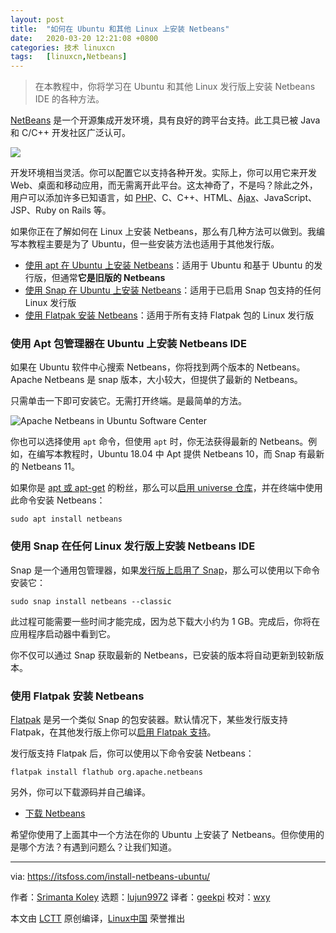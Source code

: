 ```yaml
---
layout: post
title:	"如何在 Ubuntu 和其他 Linux 上安装 Netbeans"
date:	2020-03-20 12:21:08 +0800 
categories:	技术 linuxcn 
tags:	[linuxcn,Netbeans]
---
```




> 
> 在本教程中，你将学习在 Ubuntu 和其他 Linux 发行版上安装 Netbeans IDE 的各种方法。
> 
> 
> 


[NetBeans](https://netbeans.org/) 是一个开源集成开发环境，具有良好的跨平台支持。此工具已被 Java 和 C/C++ 开发社区广泛认可。


![](/Asserts/Images//attachment/album/202003/20/122113lzjww4ac68764acj.jpg)


开发环境相当灵活。你可以配置它以支持各种开发。实际上，你可以用它来开发 Web、桌面和移动应用，而无需离开此平台。这太神奇了，不是吗？除此之外，用户可以添加许多已知语言，如 [PHP](https://www.php.net/)、C、C++、HTML、[Ajax](https://en.wikipedia.org/wiki/Ajax_(programming))、JavaScript、JSP、Ruby on Rails 等。


如果你正在了解如何在 Linux 上安装 Netbeans，那么有几种方法可以做到。我编写本教程主要是为了 Ubuntu，但一些安装方法也适用于其他发行版。


* [使用 apt 在 Ubuntu 上安装 Netbeans](tmp.ZNFNEC210y#apt)：适用于 Ubuntu 和基于 Ubuntu 的发行版，但通常**它是旧版的 Netbeans**
* [使用 Snap 在 Ubuntu 上安装 Netbeans](tmp.ZNFNEC210y#snap)：适用于已启用 Snap 包支持的任何 Linux 发行版
* [使用 Flatpak 安装 Netbeans](tmp.ZNFNEC210y#flatpak)：适用于所有支持 Flatpak 包的 Linux 发行版


### 使用 Apt 包管理器在 Ubuntu 上安装 Netbeans IDE


如果在 Ubuntu 软件中心搜索 Netbeans，你将找到两个版本的 Netbeans。Apache Netbeans 是 snap 版本，大小较大，但提供了最新的 Netbeans。


只需单击一下即可安装它。无需打开终端。是最简单的方法。


![Apache Netbeans in Ubuntu Software Center](/Asserts/Images//attachment/album/202003/20/122118glsshhznekqh7m74.jpg)


你也可以选择使用 `apt` 命令，但使用 `apt` 时，你无法获得最新的 Netbeans。例如，在编写本教程时，Ubuntu 18.04 中 Apt 提供 Netbeans 10，而 Snap 有最新的 Netbeans 11。


如果你是 [apt 或 apt-get](https://itsfoss.com/apt-vs-apt-get-difference/) 的粉丝，那么可以[启用 universe 仓库](https://itsfoss.com/ubuntu-repositories/)，并在终端中使用此命令安装 Netbeans：



```
sudo apt install netbeans
```

### 使用 Snap 在任何 Linux 发行版上安装 Netbeans IDE


Snap 是一个通用包管理器，如果[发行版上启用了 Snap](https://itsfoss.com/install-snap-linux/)，那么可以使用以下命令安装它：



```
sudo snap install netbeans --classic
```

此过程可能需要一些时间才能完成，因为总下载大小约为 1 GB。完成后，你将在应用程序启动器中看到它。


你不仅可以通过 Snap 获取最新的 Netbeans，已安装的版本将自动更新到较新版本。


### 使用 Flatpak 安装 Netbeans


[Flatpak](https://flatpak.org/) 是另一个类似 Snap 的包安装器。默认情况下，某些发行版支持 Flatpak，在其他发行版上你可以[启用 Flatpak 支持](https://itsfoss.com/flatpak-guide/)。


发行版支持 Flatpak 后，你可以使用以下命令安装 Netbeans：



```
flatpak install flathub org.apache.netbeans
```

另外，你可以下载源码并自己编译。


* [下载 Netbeans](https://netbeans.apache.org/download/index.html)


希望你使用了上面其中一个方法在你的 Ubuntu 上安装了 Netbeans。但你使用的是哪个方法？有遇到问题么？让我们知道。




---


via: <https://itsfoss.com/install-netbeans-ubuntu/>


作者：[Srimanta Koley](https://itsfoss.com/author/itsfoss/) 选题：[lujun9972](https://github.com/lujun9972) 译者：[geekpi](https://github.com/geekpi) 校对：[wxy](https://github.com/wxy)


本文由 [LCTT](https://github.com/LCTT/TranslateProject) 原创编译，[Linux中国](https://linux.cn/) 荣誉推出
